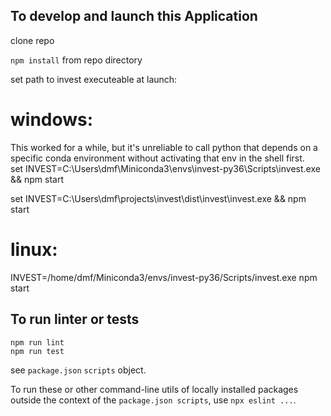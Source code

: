 To develop and launch this Application
--------------------------

clone repo  

`npm install` from repo directory  

set path to invest executeable at launch:  

# windows:  

This worked for a while, but it's unreliable to call python that depends
on a specific conda environment without activating that env in the shell first.  
set INVEST=C:\\Users\\dmf\\Miniconda3\\envs\\invest-py36\\Scripts\\invest.exe && npm start  

set INVEST=C:\\Users\\dmf\\projects\\invest\\dist\\invest\\invest.exe && npm start 

  
# linux:  
INVEST=/home/dmf/Miniconda3/envs/invest-py36/Scripts/invest.exe npm start  


To run linter or tests
-----------------------------
`npm run lint`  
`npm run test`  

see `package.json` `scripts` object.  

To run these or other command-line utils of locally installed packages outside the context of the `package.json scripts`, use `npx eslint ...`. 


